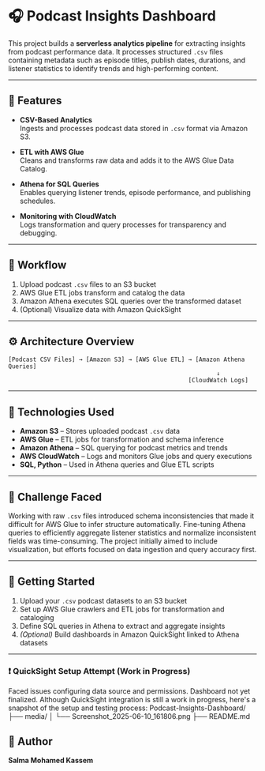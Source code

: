 # 🎧 Podcast Insights Dashboard

This project builds a **serverless analytics pipeline** for extracting insights from podcast performance data. It processes structured `.csv` files containing metadata such as episode titles, publish dates, durations, and listener statistics to identify trends and high-performing content.

---

## 📌 Features

- **CSV-Based Analytics**  
  Ingests and processes podcast data stored in `.csv` format via Amazon S3.

- **ETL with AWS Glue**  
  Cleans and transforms raw data and adds it to the AWS Glue Data Catalog.

- **Athena for SQL Queries**  
  Enables querying listener trends, episode performance, and publishing schedules.

- **Monitoring with CloudWatch**  
  Logs transformation and query processes for transparency and debugging.

---

## 🧭 Workflow

1. Upload podcast `.csv` files to an S3 bucket  
2. AWS Glue ETL jobs transform and catalog the data  
3. Amazon Athena executes SQL queries over the transformed dataset  
4. (Optional) Visualize data with Amazon QuickSight

---

## ⚙️ Architecture Overview

```plaintext
[Podcast CSV Files] → [Amazon S3] → [AWS Glue ETL] → [Amazon Athena Queries]
                                                           ↓
                                                   [CloudWatch Logs]

```

---

## 🧩 Technologies Used

- **Amazon S3** – Stores uploaded podcast `.csv` data  
- **AWS Glue** – ETL jobs for transformation and schema inference  
- **Amazon Athena** – SQL querying for podcast metrics and trends  
- **AWS CloudWatch** – Logs and monitors Glue jobs and query executions  
- **SQL, Python** – Used in Athena queries and Glue ETL scripts

---

## 🧠 Challenge Faced

Working with raw `.csv` files introduced schema inconsistencies that made it difficult for AWS Glue to infer structure automatically. Fine-tuning Athena queries to efficiently aggregate listener statistics and normalize inconsistent fields was time-consuming. The project initially aimed to include visualization, but efforts focused on data ingestion and query accuracy first.

---

## 🧪 Getting Started

1. Upload your `.csv` podcast datasets to an S3 bucket  
2. Set up AWS Glue crawlers and ETL jobs for transformation and cataloging  
3. Define SQL queries in Athena to extract and aggregate insights  
4. *(Optional)* Build dashboards in Amazon QuickSight linked to Athena datasets

---
### ❗ QuickSight Setup Attempt (Work in Progress)
 Faced issues configuring data source and permissions. Dashboard not yet finalized.
Although QuickSight integration is still a work in progress, here's a snapshot of the setup and testing process:
Podcast-Insights-Dashboard/
├── media/
│   └── Screenshot_2025-06-10_161806.png
├── README.md


## 👤 Author

**Salma Mohamed Kassem**  


